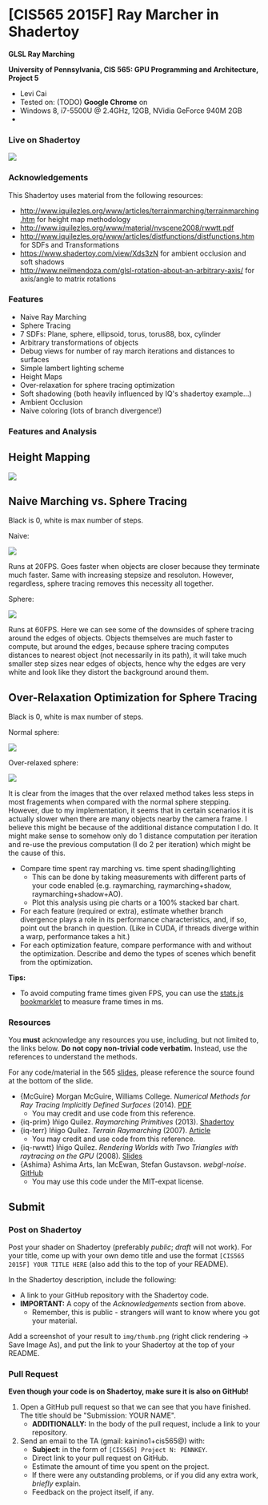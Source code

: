 # [CIS565 2015F] Ray Marcher in Shadertoy

**GLSL Ray Marching**

**University of Pennsylvania, CIS 565: GPU Programming and Architecture, Project 5**

* Levi Cai
* Tested on: (TODO) **Google Chrome** on
* Windows 8, i7-5500U @ 2.4GHz, 12GB, NVidia GeForce 940M 2GB
* 
### Live on Shadertoy

[![](img/labelled_shapes.png)](https://www.shadertoy.com/view/ll2SzG)

### Acknowledgements

This Shadertoy uses material from the following resources:

* http://www.iquilezles.org/www/articles/terrainmarching/terrainmarching.htm for height map methodology
* http://www.iquilezles.org/www/material/nvscene2008/rwwtt.pdf
* http://www.iquilezles.org/www/articles/distfunctions/distfunctions.htm for SDFs and Transformations
* https://www.shadertoy.com/view/Xds3zN for ambient occlusion and soft shadows
* http://www.neilmendoza.com/glsl-rotation-about-an-arbitrary-axis/ for axis/angle to matrix rotations

### Features

* Naive Ray Marching
* Sphere Tracing
* 7 SDFs: Plane, sphere, ellipsoid, torus, torus88, box, cylinder
* Arbitrary transformations of objects
* Debug views for number of ray march iterations and distances to surfaces
* Simple lambert lighting scheme
* Height Maps
* Over-relaxation for sphere tracing optimization
* Soft shadowing (both heavily influenced by IQ's shadertoy example...)
* Ambient Occlusion
* Naive coloring (lots of branch divergence!)

### Features and Analysis

## Height Mapping

![](img/height_map.PNG)

## Naive Marching vs. Sphere Tracing

Black is 0, white is max number of steps.

Naive:

![](img/naive_cast_ray_iter.PNG)

Runs at 20FPS. Goes faster when objects are closer because they terminate much faster. Same with increasing stepsize and resoluton. However, regardless, sphere tracing removes this necessity all together.

Sphere:

![](img/cast_ray_iter.PNG)

Runs at 60FPS. Here we can see some of the downsides of sphere tracing around the edges of objects. Objects themselves are much faster to compute, but around the edges, because sphere tracing computes distances to nearest object (not necessarily in its path), it will take much smaller step sizes near edges of objects, hence why the edges are very white and look like they distort the background around them.

## Over-Relaxation Optimization for Sphere Tracing

Black is 0, white is max number of steps.

Normal sphere:

![](img/cast_ray_iter_vs_relaxed.PNG)

Over-relaxed sphere:

![](img/over_relaxation_iter.PNG)

It is clear from the images that the over relaxed method takes less steps in most fragements when compared with the normal sphere stepping. However, due to my implementation, it seems that in certain scenarios it is actually slower when there are many objects nearby the camera frame. I believe this might be because of the additional distance computation I do. It might make sense to somehow only do 1 distance computation per iteration and re-use the previous computation (I do 2 per iteration) which might be the cause of this.

* Compare time spent ray marching vs. time spent shading/lighting
  * This can be done by taking measurements with different parts of your code
    enabled (e.g. raymarching, raymarching+shadow, raymarching+shadow+AO).
  * Plot this analysis using pie charts or a 100% stacked bar chart.
* For each feature (required or extra), estimate whether branch divergence
  plays a role in its performance characteristics, and, if so, point out the
  branch in question.
  (Like in CUDA, if threads diverge within a warp, performance takes a hit.)
* For each optimization feature, compare performance with and without the
  optimization. Describe and demo the types of scenes which benefit from the
  optimization.

**Tips:**

* To avoid computing frame times given FPS, you can use the
  [stats.js bookmarklet](https://github.com/mrdoob/stats.js/#bookmarklet)
  to measure frame times in ms.

### Resources

You **must** acknowledge any resources you use, including, but not limited to,
the links below. **Do not copy non-trivial code verbatim.** Instead, use the
references to understand the methods.

For any code/material in the 565
[slides](http://cis565-fall-2015.github.io/lectures/12-Ray-Marching.pptx),
please reference the source found at the bottom of the slide.

* {McGuire}
  Morgan McGuire, Williams College.
  *Numerical Methods for Ray Tracing Implicitly Defined Surfaces* (2014).
  [PDF](http://graphics.cs.williams.edu/courses/cs371/f14/reading/implicit.pdf)
  * You may credit and use code from this reference.
* {iq-prim}
  Iñigo Quílez.
  *Raymarching Primitives* (2013).
  [Shadertoy](https://www.shadertoy.com/view/Xds3zN)
* {iq-terr}
  Iñigo Quílez.
  *Terrain Raymarching* (2007).
  [Article](http://www.iquilezles.org/www/articles/terrainmarching/terrainmarching.htm)
  * You may credit and use code from this reference.
* {iq-rwwtt}
  Iñigo Quílez.
  *Rendering Worlds with Two Triangles with raytracing on the GPU* (2008).
  [Slides](http://www.iquilezles.org/www/material/nvscene2008/rwwtt.pdf)
* {Ashima}
  Ashima Arts, Ian McEwan, Stefan Gustavson.
  *webgl-noise*.
  [GitHub](https://github.com/ashima/webgl-noise)
  * You may use this code under the MIT-expat license.


## Submit

### Post on Shadertoy

Post your shader on Shadertoy (preferably *public*; *draft* will not work).
For your title, come up with your own demo title and use the format
`[CIS565 2015F] YOUR TITLE HERE` (also add this to the top of your README).

In the Shadertoy description, include the following:

* A link to your GitHub repository with the Shadertoy code.
* **IMPORTANT:** A copy of the *Acknowledgements* section from above.
  * Remember, this is public - strangers will want to know where you got your
    material.

Add a screenshot of your result to `img/thumb.png`
(right click rendering -> Save Image As), and put the link to your
Shadertoy at the top of your README.

### Pull Request

**Even though your code is on Shadertoy, make sure it is also on GitHub!**

1. Open a GitHub pull request so that we can see that you have finished.
   The title should be "Submission: YOUR NAME".
   * **ADDITIONALLY:**
     In the body of the pull request, include a link to your repository.
2. Send an email to the TA (gmail: kainino1+cis565@) with:
   * **Subject**: in the form of `[CIS565] Project N: PENNKEY`.
   * Direct link to your pull request on GitHub.
   * Estimate the amount of time you spent on the project.
   * If there were any outstanding problems, or if you did any extra
     work, *briefly* explain.
   * Feedback on the project itself, if any.
